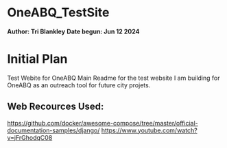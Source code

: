 # OneABQ_TestSite
**Author: Tri Blankley**
**Date begun: Jun 12 2024**

# Initial Plan
Test Webite for OneABQ
Main Readme for the test website I am building for OneABQ as an outreach tool for future city projets.

## Web Recources Used:
https://github.com/docker/awesome-compose/tree/master/official-documentation-samples/django/
https://www.youtube.com/watch?v=jFrGhodqC08
